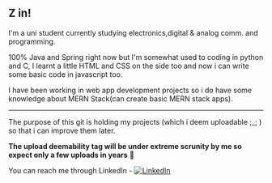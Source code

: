 **Z in!**
----
I'm a uni student currently studying electronics,digital & analog comm. and programming.

100% Java and Spring right now but I'm somewhat used to coding in python and C, I learnt a little HTML and CSS on the side too and now i can write some basic code in javascript too.

I have been working in web app development projects so i do have some knowledge about MERN Stack(can create basic MERN stack apps).

----
The purpose of this git is holding my projects (which i deem uploadable ;_; ) so that i can improve them later.

**The upload deemability tag will be under extreme scrunity by me so expect only a few uploads in years** 🙂

You can reach me through LinkedIn - [![LinkedIn](https://img.shields.io/badge/LinkedIn-blue)](Https://LinkedIn.com/in/aliumarz)
